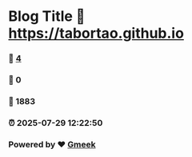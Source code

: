 # Blog Title :link: https://tabortao.github.io 
### :page_facing_up: [4](https://tabortao.github.io/tag.html) 
### :speech_balloon: 0 
### :hibiscus: 1883 
### :alarm_clock: 2025-07-29 12:22:50 
### Powered by :heart: [Gmeek](https://github.com/Meekdai/Gmeek)
